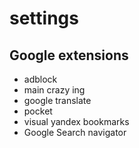 # settings

## Google extensions 

* adblock
* main crazy ing
* google translate
* pocket
* visual yandex bookmarks
* Google Search navigator

